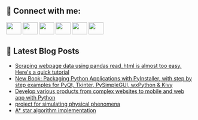 ## 🔎 Connect with me:
[<img height="32" width="40" src="https://cdn.jsdelivr.net/npm/simple-icons@v5/icons/telegram.svg" />](https://t.me/bullbesh)
[<img height="32" width="40" src="https://cdn.jsdelivr.net/npm/simple-icons@v5/icons/vk.svg" />](https://vk.com/bullbesh)
[<img height="32" width="40" src="https://cdn.jsdelivr.net/npm/simple-icons@v5/icons/twitter.svg" />](https://twitter.com/bullbesh1)
[<img height="32" width="40" src="https://cdn.jsdelivr.net/npm/simple-icons@v5/icons/instagram.svg" />](https://www.instagram.com/bullbesh)
[<img height="32" width="40" src="https://cdn.jsdelivr.net/npm/simple-icons@v5/icons/reddit.svg" />](https://www.reddit.com/user/bullbesh)
[<img height="32" width="40" src="https://cdn.jsdelivr.net/npm/simple-icons@v5/icons/youtube.svg" />](https://www.youtube.com/channel/UCtfjRs6uzgq5mfm8S06WTcg)

## 📕 Latest Blog Posts
<!-- BLOG-POST-LIST:START -->
- [Scraping webpage data using pandas read_html is almost too easy. Here&#39;s a quick tutorial](https://www.reddit.com/r/Python/comments/v400qj/scraping_webpage_data_using_pandas_read_html_is/)
- [New Book: Packaging Python Applications with PyInstaller, with step by step examples for PyQt, Tkinter, PySimpleGUI, wxPython &amp; Kivy](https://www.reddit.com/r/Python/comments/v3z1t7/new_book_packaging_python_applications_with/)
- [Develop various products from complex websites to mobile and web app with Python](https://www.reddit.com/r/Python/comments/v3y8ep/develop_various_products_from_complex_websites_to/)
- [project for simulating physical phenomena](https://www.reddit.com/r/Python/comments/v3xxgu/project_for_simulating_physical_phenomena/)
- [A* star algorithm implementation](https://www.reddit.com/r/Python/comments/v3wid8/a_star_algorithm_implementation/)
<!-- BLOG-POST-LIST:END -->
